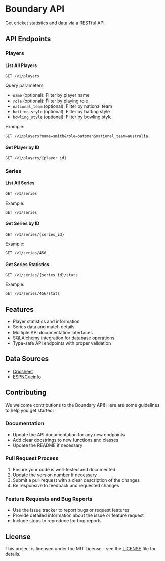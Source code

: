 # Boundary API

Get cricket statistics and data via a RESTful API.

## API Endpoints

### Players

#### List All Players

`GET /v1/players`

Query parameters:

- `name` (optional): Filter by player name
- `role` (optional): Filter by playing role
- `national_team` (optional): Filter by national team
- `batting_style` (optional): Filter by batting style
- `bowling_style` (optional): Filter by bowling style

Example:

```
GET /v1/players?name=smith&role=batsman&national_team=australia
```

#### Get Player by ID

`GET /v1/players/{player_id}`

### Series

#### List All Series

`GET /v1/series`

Example:

```
GET /v1/series
```

#### Get Series by ID

`GET /v1/series/{series_id}`

Example:

```
GET /v1/series/456
```

#### Get Series Statistics

`GET /v1/series/{series_id}/stats`

Example:

```
GET /v1/series/456/stats
```

## Features

- Player statistics and information
- Series data and match details
- Multiple API documentation interfaces
- SQLAlchemy integration for database operations
- Type-safe API endpoints with proper validation

## Data Sources

- [Cricsheet](https://cricsheet.org)
- [ESPNCricinfo](https://espncricinfo.com)

## Contributing

We welcome contributions to the Boundary API! Here are some guidelines to help you get started:

### Documentation

- Update the API documentation for any new endpoints
- Add clear docstrings to new functions and classes
- Update the README if necessary

### Pull Request Process

1. Ensure your code is well-tested and documented
2. Update the version number if necessary
3. Submit a pull request with a clear description of the changes
4. Be responsive to feedback and requested changes

### Feature Requests and Bug Reports

- Use the issue tracker to report bugs or request features
- Provide detailed information about the issue or feature request
- Include steps to reproduce for bug reports

## License

This project is licensed under the MIT License - see the [LICENSE](LICENSE) file for details.

